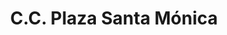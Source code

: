---
title: "C.C. Plaza Santa Mónica"
url: /caracas/c-c-plaza-santa-monica/
shop: centro comercial
---